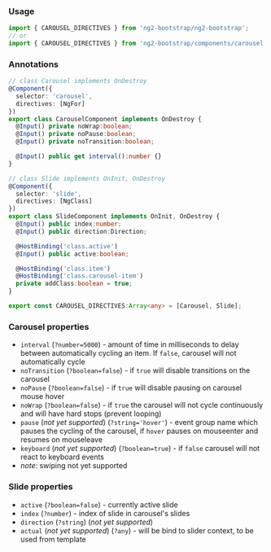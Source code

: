 ### Usage
```typescript
import { CAROUSEL_DIRECTIVES } from 'ng2-bootstrap/ng2-bootstrap';
// or
import { CAROUSEL_DIRECTIVES } from 'ng2-bootstrap/components/carousel';
```

### Annotations
```typescript
// class Carousel implements OnDestroy
@Component({
  selector: 'carousel',
  directives: [NgFor]
})
export class CarouselComponent implements OnDestroy {
  @Input() private noWrap:boolean;
  @Input() private noPause:boolean;
  @Input() private noTransition:boolean;

  @Input() public get interval():number {}
}

// class Slide implements OnInit, OnDestroy
@Component({
  selector: 'slide',
  directives: [NgClass]
})
export class SlideComponent implements OnInit, OnDestroy {
  @Input() public index:number;
  @Input() public direction:Direction;

  @HostBinding('class.active')
  @Input() public active:boolean;

  @HostBinding('class.item')
  @HostBinding('class.carousel-item')
  private addClass:boolean = true;
}

export const CAROUSEL_DIRECTIVES:Array<any> = [Carousel, Slide];
```

### Carousel properties
- `interval` (`?number=5000`) - amount of time in milliseconds to delay between automatically cycling an item. If `false`, carousel will not automatically cycle
- `noTransition` (`?boolean=false`) - if `true` will disable transitions on the carousel
- `noPause` (`?boolean=false`) - if `true` will disable pausing on carousel mouse hover
- `noWrap` (`?boolean=false`) - if `true` the carousel will not cycle continuously and will have hard stops (prevent looping)
- `pause` (*not yet supported*) (`?string='hover'`) - event group name which pauses the cycling of the carousel, if `hover` pauses on mouseenter and resumes on mouseleave
- `keyboard` (*not yet supported*) (`?boolean=true`) - if `false` carousel will not react to keyboard events
- *note*: swiping not yet supported

### Slide properties
- `active` (`?boolean=false`) - currently active slide
- `index` (`?number`) - index of slide in carousel's slides
- `direction` (`?string`) (*not yet supported*)
- `actual` (*not yet supported*) (`?any`) - will be bind to slider context, to be used from template
